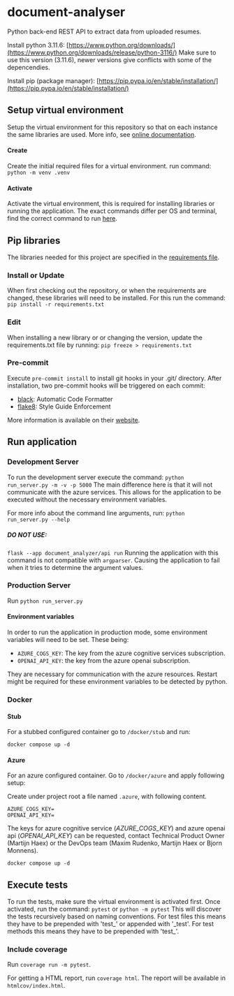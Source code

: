 # document-analyser
Python back-end REST API to extract data from uploaded resumes.

Install python 3.11.6: [https://www.python.org/downloads/](https://www.python.org/downloads/release/python-3116/)
Make sure to use this version (3.11.6), newer versions give conflicts with some of the depencendies.

Install pip (package manager): [https://pip.pypa.io/en/stable/installation/](https://pip.pypa.io/en/stable/installation/)

## Setup virtual environment
Setup the virtual environment for this repository so that on each instance the same libraries are used.
More info, see [online documentation](https://docs.python.org/3/library/venv.html).

#### Create
Create the initial required files for a virtual environment.
run command: `python -m venv .venv`

#### Activate 
Activate the virtual environment, this is required for installing libraries or running the application.
The exact commands differ per OS and terminal, find the correct command to run [here](https://docs.python.org/3/library/venv.html#how-venvs-work).

## Pip libraries
The libraries needed for this project are specified in the [requirements file](\requirements.txt). 

### Install or Update
When first checking out the repository, or when the requirements are changed, these libraries will need to be installed. For this run the command:
`pip install -r requirements.txt`

### Edit
When installing a new library or or changing the version, update the requirements.txt file by running:
`pip freeze > requirements.txt`

### Pre-commit

Execute `pre-commit install` to install git hooks in your .git/ directory. 
After installation, two pre-commit hooks will be triggered on each commit:
- [black](https://black.readthedocs.io/en/stable/): Automatic Code Formatter
- [flake8](https://flake8.pycqa.org/en/latest/): Style Guide Enforcement

More information is available on their [website](https://pre-commit.com/).

## Run application

### Development Server
To run the development server execute the command:
`python run_server.py -m -v -p 5000`
The main difference here is that it will not communicate with the azure services.
This allows for the application to be executed without the necessary environment variables.

For more info about the command line arguments, run:
`python run_server.py --help`

##### DO NOT USE:
`flask --app document_analyzer/api run`
Running the application with this command is not compatible with `argparser`. Causing the application to fail when it tries to determine the argument values.

### Production Server

Run `python run_server.py`

#### Environment variables
In order to run the application in production mode, some environment variables will need to be set. 
These being: 
- `AZURE_COGS_KEY`: The key from the azure cognitive services subscription.
- `OPENAI_API_KEY`: the key from the azure openai subscription. 

They are necessary for communication with the azure resources.
Restart might be required for these environment variables to be detected by python.

### Docker

#### Stub

For a stubbed configured container go to `/docker/stub` and run:

    docker compose up -d

#### Azure

For an azure configured container. Go to `/docker/azure` and apply following setup:

Create under project root a file named `.azure`, with following content.
    
    AZURE_COGS_KEY=
    OPENAI_API_KEY=

The keys for azure cognitive service (_AZURE_COGS_KEY_) and azure openai api (_OPENAI_API_KEY_) can be requested, contact Technical Product Owner (Martijn Haex) or the DevOps team (Maxim Rudenko, Martijn Haex or Bjorn Monnens).

    docker compose up -d

## Execute tests
To run the tests, make sure the virtual environment is activated first. 
Once activated, run the command:
`pytest` or `python -m pytest`
This will discover the tests recursively based on naming conventions.
For test files this means they have to be prepended with 'test_' or appended with '\_test'.
For test methods this means they have to be prepended with 'test_'.

### Include coverage
Run `coverage run -m pytest`.

For getting a HTML report, run `coverage html`. The report will be available in `htmlcov/index.html`.